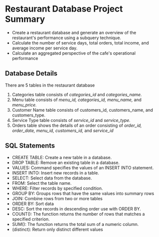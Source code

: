 # Restaurant Database Project Summary
- Create a restaurant database and generate an overview of the restaurant's performance using a subquery technique.
- Calculate the number of service days, total orders, total income, and average income per service day.
- Calculate an aggregated perspective of the cafe's operational performance

## Database Details
There are 5 tables in the restaurant database
1. Categories table consists of _categories_id_ and _categories_name._
2. Menu table consists of _menu_id, categories_id,  menu_name,_ and _menu_price._
3. Customer Name table consists of customers_id, customers_name, and customers_type.
4. Service Type table consists of _service_id_ and _service_type._
5. Orders table shows the details of an order consisting of _order_id, order_date, menu_id, customers_id,_ and _service_id_

## SQL Statements
- CREATE TABLE: Create a new table in a database.
- DROP TABLE: Remove an existing table in a database.
- VALUES: Command specifies the values of an INSERT INTO statement.
- INSERT INTO: Insert new records in a table.
- SELECT: Select data from the database.
- FROM: Select the table name.
- WHERE: Filter records by specified condition.
- GROUP BY: Groups rows that have the same values into summary rows
- JOIN: Combine rows from two or more tables
- ORDER BY: Sort data
- DESC: Sort the records in descending order use with ORDER BY.
- COUNT(): The function returns the number of rows that matches a specified criterion.
- SUM(): The function returns the total sum of a numeric column.
- (distinct): Return only distinct different values

